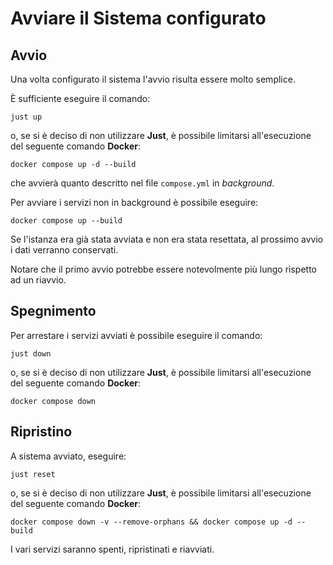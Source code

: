 # Avviare il Sistema configurato

## Avvio

Una volta configurato il sistema l'avvio risulta essere molto semplice.

È sufficiente eseguire il comando:

```just up```

o, se si è deciso di non utilizzare **Just**, è possibile limitarsi all'esecuzione del seguente comando **Docker**:

```docker compose up -d --build```

che avvierà quanto descritto nel file `compose.yml` in _background_.

Per avviare i servizi non in background è possibile eseguire:

```docker compose up --build```

Se l'istanza era già stata avviata e non era stata resettata, al prossimo avvio i dati verranno conservati.

Notare che il primo avvio potrebbe essere notevolmente più lungo rispetto ad un riavvio.

## Spegnimento

Per arrestare i servizi avviati è possibile eseguire il comando:

`just down`

o, se si è deciso di non utilizzare **Just**, è possibile limitarsi all'esecuzione del seguente comando **Docker**:

`docker compose down`

## Ripristino

A sistema avviato, eseguire:

`just reset`

o, se si è deciso di non utilizzare **Just**, è possibile limitarsi all'esecuzione del seguente comando **Docker**:

`docker compose down -v --remove-orphans && docker compose up -d --build`

I vari servizi saranno spenti, ripristinati e riavviati.